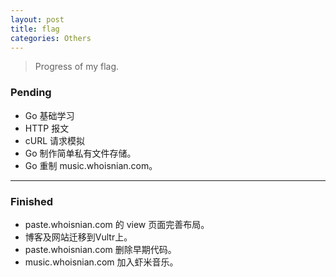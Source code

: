 ```yaml
---
layout: post
title: flag
categories: Others
---
```


> Progress of my flag.  

<!-- more -->

### Pending
* Go 基础学习
* HTTP 报文
* cURL 请求模拟
* Go 制作简单私有文件存储。  
* Go 重制 music.whoisnian.com。  

---

### Finished
* paste.whoisnian.com 的 view 页面完善布局。  
* 博客及网站迁移到Vultr上。  
* paste.whoisnian.com 删除早期代码。  
* music.whoisnian.com 加入虾米音乐。  

